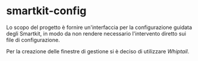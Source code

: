 # smartkit-config

Lo scopo del progetto è fornire un'interfaccia per la configurazione guidata degli Smartkit, 
in modo da non rendere necessario l'intervento diretto sui file di configurazione.

Per la creazione delle finestre di gestione si è deciso di utilizzare *Whiptail*.
